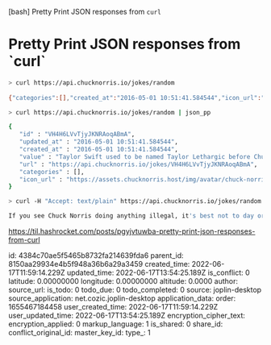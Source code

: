 [bash] Pretty Print JSON responses from `curl`

# Pretty Print JSON responses from \`curl\`

```bash
> curl https://api.chucknorris.io/jokes/random
                                  
{"categories":[],"created_at":"2016-05-01 10:51:41.584544","icon_url":"https://assets.chucknorris.host/img/avatar/chuck-norris.png","id":"zzBfaLqdQGGrUyoMPFBNJg","updated_at":"2016-05-01 10:51:41.584544","url":"https://api.chucknorris.io/jokes/zzBfaLqdQGGrUyoMPFBNJg","value":"Chuck Norris' idea of a relaxing evening stroll is walking through East Detroit at midnight."}%  
```

```bash
> curl https://api.chucknorris.io/jokes/random | json_pp

{
   "id" : "VH4H6LVvTjyJKNRAoqABmA",
   "updated_at" : "2016-05-01 10:51:41.584544",
   "created_at" : "2016-05-01 10:51:41.584544",
   "value" : "Taylor Swift used to be named Taylor Lethargic before Chuck Norris devirginised her.",
   "url" : "https://api.chucknorris.io/jokes/VH4H6LVvTjyJKNRAoqABmA",
   "categories" : [],
   "icon_url" : "https://assets.chucknorris.host/img/avatar/chuck-norris.png"
}
```

```bash
> curl -H "Accept: text/plain" https://api.chucknorris.io/jokes/random

If you see Chuck Norris doing anything illegal, it's best not to day or do anything about it.% 
```

https://til.hashrocket.com/posts/pgyjvtuwba-pretty-print-json-responses-from-curl


id: 4384c70ae5f5465b8732fa214639fda6
parent_id: 8150aa29934e4b5f948a36b6a29a3459
created_time: 2022-06-17T11:59:14.229Z
updated_time: 2022-06-17T13:54:25.189Z
is_conflict: 0
latitude: 0.00000000
longitude: 0.00000000
altitude: 0.0000
author: 
source_url: 
is_todo: 0
todo_due: 0
todo_completed: 0
source: joplin-desktop
source_application: net.cozic.joplin-desktop
application_data: 
order: 1655467184458
user_created_time: 2022-06-17T11:59:14.229Z
user_updated_time: 2022-06-17T13:54:25.189Z
encryption_cipher_text: 
encryption_applied: 0
markup_language: 1
is_shared: 0
share_id: 
conflict_original_id: 
master_key_id: 
type_: 1